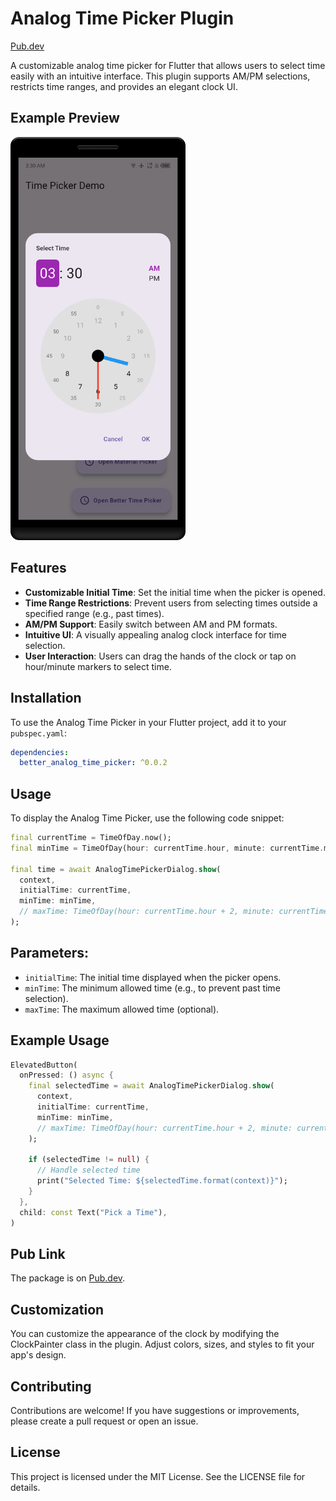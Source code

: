 # Analog Time Picker Plugin
[Pub.dev](https://pub.dev/packages/better_analog_time_picker)

A customizable analog time picker for Flutter that allows users to select time easily with an intuitive interface. This plugin supports AM/PM selections, restricts time ranges, and provides an elegant clock UI.

## Example Preview
<img src="https://raw.githubusercontent.com/SuTechs/analog_time_picker/refs/heads/main/demo.png" alt="Analog Time Picker Preview" width="280">

## Features

- **Customizable Initial Time**: Set the initial time when the picker is opened.
- **Time Range Restrictions**: Prevent users from selecting times outside a specified range (e.g., past times).
- **AM/PM Support**: Easily switch between AM and PM formats.
- **Intuitive UI**: A visually appealing analog clock interface for time selection.
- **User Interaction**: Users can drag the hands of the clock or tap on hour/minute markers to select time.

## Installation

To use the Analog Time Picker in your Flutter project, add it to your `pubspec.yaml`:

```yaml
dependencies:
  better_analog_time_picker: ^0.0.2
```

## Usage
To display the Analog Time Picker, use the following code snippet:
```dart
final currentTime = TimeOfDay.now();
final minTime = TimeOfDay(hour: currentTime.hour, minute: currentTime.minute + 10); // Example minimum time

final time = await AnalogTimePickerDialog.show(
  context,
  initialTime: currentTime,
  minTime: minTime,
  // maxTime: TimeOfDay(hour: currentTime.hour + 2, minute: currentTime.minute + 10), // Optional max time
);
```

## Parameters:
- `initialTime`: The initial time displayed when the picker opens.
- `minTime`: The minimum allowed time (e.g., to prevent past time selection).
- `maxTime`: The maximum allowed time (optional).

## Example Usage
```dart
ElevatedButton(
  onPressed: () async {
    final selectedTime = await AnalogTimePickerDialog.show(
      context,
      initialTime: currentTime,
      minTime: minTime,
      // maxTime: TimeOfDay(hour: currentTime.hour + 2, minute: currentTime.minute + 10),
    );

    if (selectedTime != null) {
      // Handle selected time
      print("Selected Time: ${selectedTime.format(context)}");
    }
  },
  child: const Text("Pick a Time"),
)
```
## Pub Link
The package is on [Pub.dev](https://pub.dev/packages/better_analog_time_picker).

## Customization
You can customize the appearance of the clock by modifying the ClockPainter class in the plugin. Adjust colors, sizes, and styles to fit your app's design.

## Contributing
Contributions are welcome! If you have suggestions or improvements, please create a pull request or open an issue.

## License
This project is licensed under the MIT License. See the LICENSE file for details.
